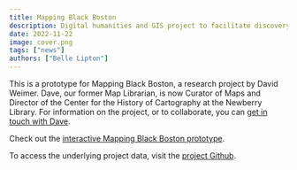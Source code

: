 ```yaml
---
title: Mapping Black Boston
description: Digital humanities and GIS project to facilitate discovery of resources depicting Black history in 18th and 19th century Boston.
date: 2022-11-22
image: cover.png
tags: ["news"]
authors: ["Belle Lipton"]
---
```


This is a prototype for Mapping Black Boston, a research project by David Weimer. Dave, our former Map Librarian, is now Curator of Maps and Director of the Center for the History of Cartography at the Newberry Library. For information on the project, or to collaborate, you can [get in touch with Dave](mailto:weimerd@newberry.org).

Check out the [interactive Mapping Black Boston prototype](https://mapping.share.library.harvard.edu/mapping-black-boston/).

To access the underlying project data, visit the [project Github](https://github.com/HarvardMapCollection/historic-black-boston-data).





